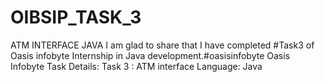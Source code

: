 # OIBSIP_TASK_3
ATM INTERFACE JAVA
I am glad to share that I have completed #Task3 of Oasis infobyte Internship in Java development.#oasisinfobyte
Oasis Infobyte
Task Details:
Task 3 : ATM interface
Language: Java
